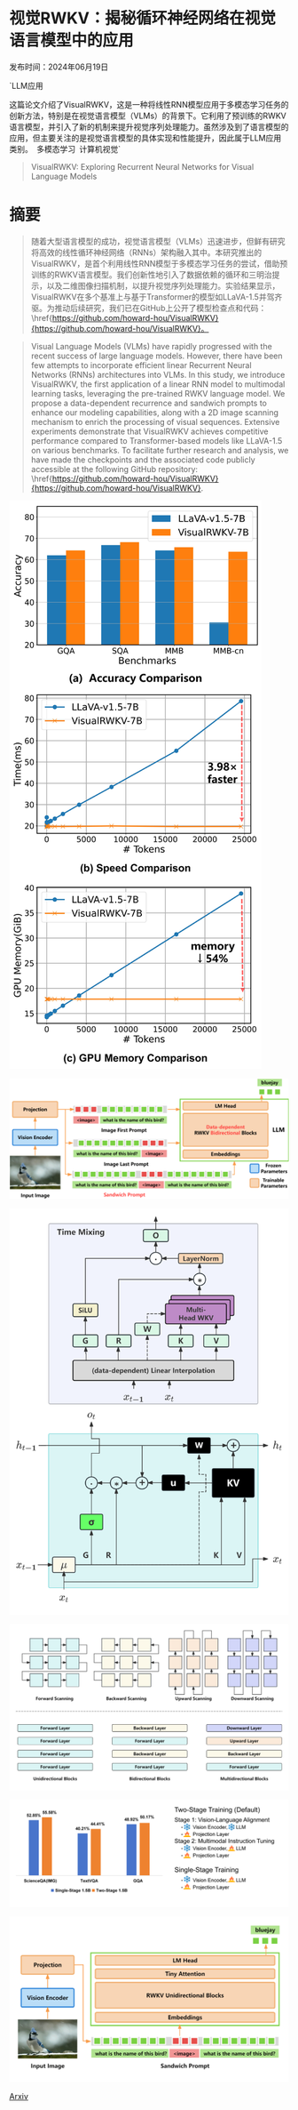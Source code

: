 # 视觉RWKV：揭秘循环神经网络在视觉语言模型中的应用

发布时间：2024年06月19日

`LLM应用

这篇论文介绍了VisualRWKV，这是一种将线性RNN模型应用于多模态学习任务的创新方法，特别是在视觉语言模型（VLMs）的背景下。它利用了预训练的RWKV语言模型，并引入了新的机制来提升视觉序列处理能力。虽然涉及到了语言模型的应用，但主要关注的是视觉语言模型的具体实现和性能提升，因此属于LLM应用类别。` `多模态学习` `计算机视觉`

> VisualRWKV: Exploring Recurrent Neural Networks for Visual Language Models

# 摘要

> 随着大型语言模型的成功，视觉语言模型（VLMs）迅速进步，但鲜有研究将高效的线性循环神经网络（RNNs）架构融入其中。本研究推出的VisualRWKV，是首个利用线性RNN模型于多模态学习任务的尝试，借助预训练的RWKV语言模型。我们创新性地引入了数据依赖的循环和三明治提示，以及二维图像扫描机制，以提升视觉序列处理能力。实验结果显示，VisualRWKV在多个基准上与基于Transformer的模型如LLaVA-1.5并驾齐驱。为推动后续研究，我们已在GitHub上公开了模型检查点和代码：\href{https://github.com/howard-hou/VisualRWKV}{https://github.com/howard-hou/VisualRWKV}。

> Visual Language Models (VLMs) have rapidly progressed with the recent success of large language models. However, there have been few attempts to incorporate efficient linear Recurrent Neural Networks (RNNs) architectures into VLMs. In this study, we introduce VisualRWKV, the first application of a linear RNN model to multimodal learning tasks, leveraging the pre-trained RWKV language model. We propose a data-dependent recurrence and sandwich prompts to enhance our modeling capabilities, along with a 2D image scanning mechanism to enrich the processing of visual sequences. Extensive experiments demonstrate that VisualRWKV achieves competitive performance compared to Transformer-based models like LLaVA-1.5 on various benchmarks. To facilitate further research and analysis, we have made the checkpoints and the associated code publicly accessible at the following GitHub repository: \href{https://github.com/howard-hou/VisualRWKV}{https://github.com/howard-hou/VisualRWKV}.

![视觉RWKV：揭秘循环神经网络在视觉语言模型中的应用](../../../paper_images/2406.13362/x1.png)

![视觉RWKV：揭秘循环神经网络在视觉语言模型中的应用](../../../paper_images/2406.13362/x2.png)

![视觉RWKV：揭秘循环神经网络在视觉语言模型中的应用](../../../paper_images/2406.13362/Time_Mixing_and_RNN_Cell.png)

![视觉RWKV：揭秘循环神经网络在视觉语言模型中的应用](../../../paper_images/2406.13362/VisualRWKV_image_scanning.png)

![视觉RWKV：揭秘循环神经网络在视觉语言模型中的应用](../../../paper_images/2406.13362/single_stage.png)

![视觉RWKV：揭秘循环神经网络在视觉语言模型中的应用](../../../paper_images/2406.13362/VisualRWKV_with_Tiny_Attention.png)

[Arxiv](https://arxiv.org/abs/2406.13362)